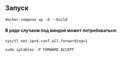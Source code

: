 ## Запуск

```docker-compose up -d --build```

#### В ряде случаем под виндой может потребоваться:
```sysctl net.ipv4.conf.all.forwarding=1```

```sudo iptables -P FORWARD ACCEPT```
